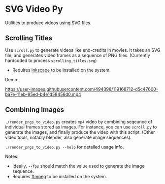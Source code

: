 # SVG Video Py

Utilities to produce videos using SVG files.

## Scrolling Titles
    
Use `scroll.py` to generate videos like end-credits in movies. It takes an SVG file, and generates video frames as a sequence of PNG files. (Currently hardcoded to process `scrolling_titles.svg`)

* Requires [inkscape](https://inkscape.org) to be installed on the system.

Demo:

https://user-images.githubusercontent.com/494398/119168712-d5c47600-ba7e-11eb-95ed-b4e1d58456d0.mp4




## Combining Images

`./render_pngs_to_video.py` creates `mp4` video by combining seqeunce of individual frames stored as images. For instance,
you can use `scroll.py` to generate the images, and finally produce the video with this script. (Other video tools, notably blender, also generate image sequences).

`./render_pngs_to_video.py --help` for detailed usage info.

Notes:

* Ideally, `--fps` should match the value used to generate the image sequence.
* Requires [ffmpeg](https://ffmpeg.org) to be installed on the system.

